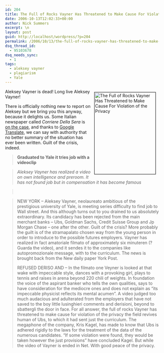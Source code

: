 ```yaml
---
id: 204
title: The Full of Rocks Vayner Has Threatened to Make Cause For Violation of the Privacy
date: 2006-10-13T12:02:33+00:00
author: Nick Summers
excerpt: \n
layout: post
guid: http://localhost/wordpress/?p=204
permalink: /2006/10/13/the-full-of-rocks-vayner-has-threatened-to-make-cause-for-violation-of-the-privacy/
dsq_thread_id:
  - 95103678
dsq_needs_sync:
  - 1
tags:
  - aleksey vayner
  - plagiarism
  - Yale
---
```

<img width="200" vspace="10" hspace="10" height="268" border="1" align="right" src="http://www.ivygateblog.com/wp-content/uploads/2006/10/vaynerflexing.jpg" alt="The Full of Rocks Vayner Has Threatened to Make Cause For Violation of the Privacy" />Aleksey Vayner is dead! Long live Aleksey Vayner!

There is officially nothing new to report on Aleksey but we bring you this anyway, because it delights us. Some Italian newspaper called _Corriere Della Sera_ is [on the case](http://www.corriere.it/Primo_Piano/Cronache/2006/10_Ottobre/12/yale.shtml), and thanks to [Google Translate](http://translate.google.com/translate?u=http%3A%2F%2Fwww.corriere.it%2FPrimo_Piano%2FCronache%2F2006%2F10_Ottobre%2F12%2Fyale.shtml&langpair=it%7Cen&hl=en&ie=UTF-8&oe=UTF-8&prev=%2Flanguage_tools), we can say with authority that no better summary of the situation has ever been written. Guilt of the crisis, indeed.

> **Graduated to Yale it tries job with a videoclip**
  
> _Aleksey Vayner has realized a video on own intelligence and preroom. It has not found job but in compensation it has become famous_
  
> &nbsp;&nbsp;&nbsp;
  
> NEW YORK &#8211; Aleksey Vayner, neolaureato ambitious of the prestigious university of Yale, is meeting series difficulty to find job to Wall street. And this although turns out to you drained to us absolutely extraordinary. Its candidacy has been rejected from the main merchant banks &#8211; Ubs, Goldman Sachs, Credit Suisse Group and Jp Morgan Chase &#8211; one after the other. Guilt of the crisis? More probably the guilt is of the stramapalato chosen way from the young person in order to introduce to the possible futures employers. Vayner has realized in fact amatoriale filmato of approximately six minuteren (? Guarda the video), and it sendes it to the companies like autopromozionale message, with to the curriculum. The news is brought back from the New daily paper York Post.
> 
> REFUSED DERISO AND &#8211; In the filmato one Veyner is looked at that wake with impeccable style, dances with a provoking girl, plays to tennis and raises in arena beyond 220 chili of weights. In foundation the voice of the aspirant banker who tells the own qualities, says to have consideration for the mediocre ones and does not explain as &#8220;its impeccable physicist reflects its mental acumen&#8221;. A video judged too much audacious and adulterated from the employers that have not saved to the boy little lusinghieri comments and derisioni, beyond to sbattergli the door in face. For all answer, the full of rocks Vayner has threatened to make cause for violation of the privacy the field revives human of Ubs, to which it had sent just the curriculum. The megaphone of the company, Kris Kagel, has made to know that Ubs is adhered rigidly to the laws for the treatment of the data of the numerous candidates. &#8220;If some violation were found, they would be taken however the just provisions&#8221; have concluded Kagel. But while the video of Vayner is ended in Net. With good peace of the privacy.